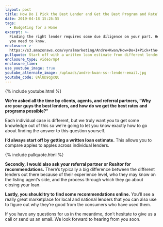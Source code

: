 ```yaml
---
layout: post
title: How Do I Pick the Best Lender and Get the Best Program and Rate?
date: 2019-04-18 15:26:55
tags:
  - Budgeting for a Home
excerpt: >-
  Finding the right lender requires some due diligence on your part. Here’s what
  you need to know.
enclosure: >-
  https://s3.amazonaws.com/vyralmarketing/Andre+Kwan/How+Do+I+Pick+the+Best+Lender+and+Get+the+Best+Program+and+Rate_.mp4
pullquote: Start off with a written loan estimate from different lenders.
enclosure_type: video/mp4
enclosure_time:
use_youtube_image: true
youtube_alternate_image: /uploads/andre-kwan-ss--lender-email.jpg
youtube_code: 8Al8D9qgxQU
---
```


{% include youtube.html %}

**We’re asked all the time by clients, agents, and referral partners, “Why are your guys the best lenders, and how do we get the best rates and programs possible?”&nbsp;**

Each individual case is different, but we truly want you to get some knowledge out of this so we’re going to let you know exactly how to go about finding the answer to this question yourself.

**I’d always start off by getting a written loan estimate.** This allows you to compare apples to apples across individual lenders.&nbsp;

{% include pullquote.html %}

**Secondly, I would also ask your referral partner or Realtor for recommendations.** There’s typically a big difference between the different lenders out there because of their experience level, who they may know on the listing agent’s side, and the process through which they go about closing your loan.

**Lastly, you should try to find some recommendations online.** You’ll see a really great marketplace for local and national lenders that you can also use to figure out why they’re good from the consumers who have used them.

If you have any questions for us in the meantime, don’t hesitate to give us a call or send us an email. We look forward to hearing from you soon.